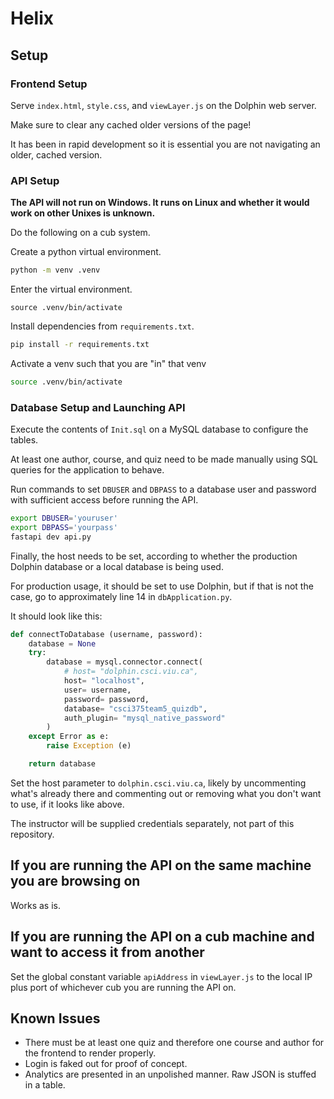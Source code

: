 # Helix

## Setup
### Frontend Setup

Serve `index.html`, `style.css`, and `viewLayer.js` on
the Dolphin web server.

Make sure to clear any cached older versions of the page!

It has been in rapid development so it is essential you
are not navigating an older, cached version.

### API Setup

**The API will not run on Windows. It runs on Linux and 
whether it would work on other Unixes is unknown.**

Do the following on a cub system.

Create a python virtual environment.

```bash
python -m venv .venv
```

Enter the virtual environment.
```
source .venv/bin/activate
```

Install dependencies from `requirements.txt`.

```bash
pip install -r requirements.txt
```

Activate a venv such that you are "in" that venv

```bash
source .venv/bin/activate
```

### Database Setup and Launching API

Execute the contents of `Init.sql` on a MySQL database
to configure the tables.

At least one author, course, and quiz need to be made manually
using SQL queries for the application to behave.

Run commands to set `DBUSER` and `DBPASS` to a database user
and password with sufficient access before running the API.


```sh
export DBUSER='youruser'
export DBPASS='yourpass'
fastapi dev api.py
```

Finally, the host needs to be set, according to whether the
production Dolphin database or a local database is being used.

For production usage, it should be set to use Dolphin, but
if that is not the case, go to approximately line 14 in `dbApplication.py`.

It should look like this:

```python
def connectToDatabase (username, password):
    database = None
    try:
        database = mysql.connector.connect(
            # host= "dolphin.csci.viu.ca",
            host= "localhost",
            user= username,
            password= password,
            database= "csci375team5_quizdb",
            auth_plugin= "mysql_native_password"
        )
    except Error as e:
        raise Exception (e)

    return database
```

Set the host parameter to `dolphin.csci.viu.ca`, likely by
uncommenting what's already there and commenting out or removing
what you don't want to use, if it looks like above.

The instructor will be supplied credentials separately, not
part of this repository.


## If you are running the API on the same machine you are browsing on

Works as is.

## If you are running the API on a cub machine and want to access it from another

Set the global constant variable `apiAddress` in `viewLayer.js` to
the local IP plus port of whichever cub you are running the API on.

## Known Issues
- There must be at least one quiz and therefore one course
and author for the frontend to render properly.
- Login is faked out for proof of concept.
- Analytics are presented in an unpolished manner. Raw JSON is stuffed in a table.